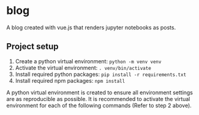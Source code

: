 # blog

A blog created with vue.js that renders jupyter notebooks as posts.

## Project setup
1. Create a python virtual environment: `python -m venv venv`
2. Activate the virtual environment: `. venv/bin/activate`
3. Install required python packages: `pip install -r requirements.txt`
4. Install required npm packages: `npm install`

A python virtual environment is created to ensure all environment settings are as reproducible as possible. It is recommended to activate the virtual environment for each of the following commands (Refer to step 2 above).
